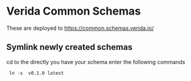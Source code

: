 # Verida Common Schemas

These are deployed to <https://common.schemas.verida.io/>

## Symlink newly created schemas

cd to the directly you have your schema enter the following commands

```
 ln -s  v0.1.0 latest
```
